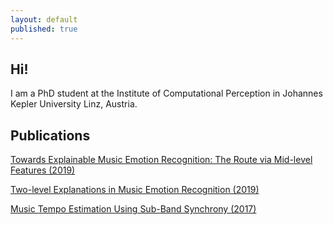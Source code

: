 ```yaml
---
layout: default
published: true
---
```

## Hi!

I am a PhD student at the Institute of Computational Perception in Johannes Kepler University Linz, Austria.

## Publications

[Towards Explainable Music Emotion Recognition: The Route via Mid-level Features (2019)](https://arxiv.org/abs/1907.03572)

[Two-level Explanations in Music Emotion Recognition (2019)](https://arxiv.org/abs/1905.11760)

[Music Tempo Estimation Using Sub-Band Synchrony (2017)](https://www.isca-speech.org/archive/Interspeech_2017/pdfs/1000.PDF)


